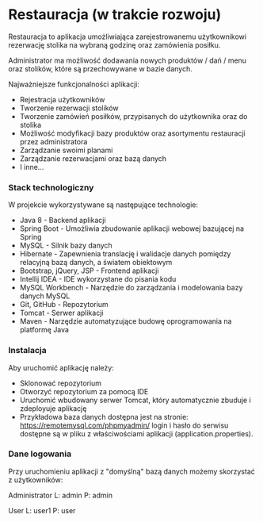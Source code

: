 # Restauracja (w trakcie rozwoju)

Restauracja to aplikacja umożliwiająca zarejestrowanemu użytkownikowi rezerwację stolika na wybraną godzinę oraz zamówienia posiłku. 

Administrator ma możliwość dodawania nowych produktów / dań / menu oraz stolików, które  są przechowywane w bazie danych.

Najważniejsze funkcjonalności aplikacji:
  - Rejestracja użytkowników
  - Tworzenie rezerwacji stolików
  - Tworzenie zamówień posiłków, przypisanych do użytkownika oraz do stolika
  - Możliwość modyfikacji bazy produktów oraz asortymentu restauracji przez administratora
  - Zarządzanie swoimi planami
  - Zarządzanie rezerwacjami oraz bazą danych
  - I inne...

### Stack technologiczny

W projekcie wykorzystywane są następujące technologie:

* Java 8 - Backend aplikacji
* Spring Boot - Umożliwia zbudowanie aplikacji webowej bazującej na Spring
* MySQL - Silnik bazy danych
* Hibernate - Zapewnienia translację i walidacje danych pomiędzy relacyjną bazą danych, a światem obiektowym
* Bootstrap, jQuery, JSP - Frontend aplikacji
* Intellij IDEA - IDE wykorzystane do pisania kodu
* MySQL Workbench - Narzędzie do zarządzania i modelowania bazy danych MySQL
* Git, GitHub - Repozytorium
* Tomcat - Serwer aplikacji
* Maven - Narzędzie automatyzujące budowę oprogramowania na platformę Java

### Instalacja

Aby uruchomić aplikację należy:
* Sklonować repozytorium
* Otworzyć repozytorium za pomocą IDE 
* Uruchomić wbudowany serwer Tomcat, który automatycznie zbuduje i zdeployuje aplikację
* Przykładowa baza danych dostępna jest na stronie: https://remotemysql.com/phpmyadmin/
  login i hasło do serwisu dostępne są w pliku z właściwościami aplikacji (application.properties).
  
### Dane logowania

Przy uruchomieniu aplikacji z "domyślną" bazą danych możemy skorzystać z użytkowników:

Administrator
L: admin
P: admin

User
L: user1
P: user


